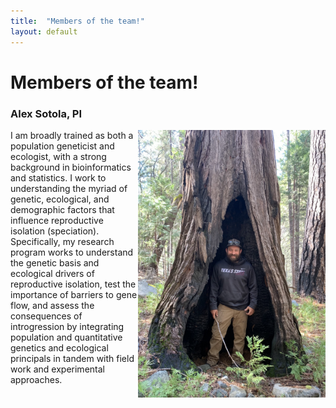 ```yaml
---
title:  "Members of the team!"
layout: default
---
```


<h1>Members of the team!</h1>

<h3>Alex Sotola, PI</h3>

<img src="assets/IMG_0332.jpg" align="right" alt="Mimulus guttatus growing wild" width="300px"/>

I am broadly trained as both a population geneticist and ecologist, with a strong background in bioinformatics and statistics. I work to understanding the myriad of genetic, ecological, and demographic factors that influence reproductive isolation (speciation). Specifically, my research program works to understand the genetic basis and ecological drivers of reproductive isolation, test the importance of barriers to gene flow, and assess the consequences of introgression by integrating population and quantitative genetics and ecological principals in tandem with field work and experimental approaches.


<br clear="right"/>
